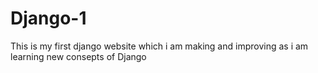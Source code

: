 # Django-1
This is my first django website which i am making and improving as i am learning new consepts of Django
